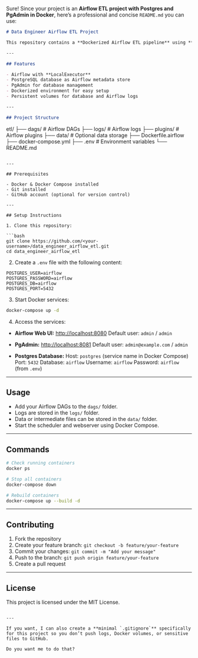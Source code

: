 Sure! Since your project is an **Airflow ETL project with Postgres and PgAdmin in Docker**, here’s a professional and concise `README.md` you can use:

```markdown
# Data Engineer Airflow ETL Project

This repository contains a **Dockerized Airflow ETL pipeline** using **PostgreSQL** as the backend database and **PgAdmin** for database management. It is designed for learning and production-style experimentation with Airflow DAGs.

---

## Features

- Airflow with **LocalExecutor**
- PostgreSQL database as Airflow metadata store
- PgAdmin for database management
- Dockerized environment for easy setup
- Persistent volumes for database and Airflow logs

---

## Project Structure

```

etl/
├── dags/             # Airflow DAGs
├── logs/             # Airflow logs
├── plugins/          # Airflow plugins
├── data/             # Optional data storage
├── Dockerfile.airflow
├── docker-compose.yml
├── .env              # Environment variables
└── README.md

````

---

## Prerequisites

- Docker & Docker Compose installed
- Git installed
- GitHub account (optional for version control)

---

## Setup Instructions

1. Clone this repository:

```bash
git clone https://github.com/<your-username>/data_engineer_airflow_etl.git
cd data_engineer_airflow_etl
````

2. Create a `.env` file with the following content:

```env
POSTGRES_USER=airflow
POSTGRES_PASSWORD=airflow
POSTGRES_DB=airflow
POSTGRES_PORT=5432
```

3. Start Docker services:

```bash
docker-compose up -d
```

4. Access the services:

* **Airflow Web UI:** [http://localhost:8080](http://localhost:8080)
  Default user: `admin` / `admin`

* **PgAdmin:** [http://localhost:8081](http://localhost:8081)
  Default user: `admin@example.com` / `admin`

* **Postgres Database:**
  Host: `postgres` (service name in Docker Compose)
  Port: `5432`
  Database: `airflow`
  Username: `airflow`
  Password: `airflow` (from `.env`)

---

## Usage

* Add your Airflow DAGs to the `dags/` folder.
* Logs are stored in the `logs/` folder.
* Data or intermediate files can be stored in the `data/` folder.
* Start the scheduler and webserver using Docker Compose.

---

## Commands

```bash
# Check running containers
docker ps

# Stop all containers
docker-compose down

# Rebuild containers
docker-compose up --build -d
```

---

## Contributing

1. Fork the repository
2. Create your feature branch: `git checkout -b feature/your-feature`
3. Commit your changes: `git commit -m "Add your message"`
4. Push to the branch: `git push origin feature/your-feature`
5. Create a pull request

---

## License

This project is licensed under the MIT License.

```

---

If you want, I can also create a **minimal `.gitignore`** specifically for this project so you don’t push logs, Docker volumes, or sensitive files to GitHub.  

Do you want me to do that?
```
